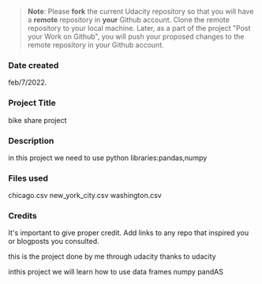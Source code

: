 >**Note**: Please **fork** the current Udacity repository so that you will have a **remote** repository in **your** Github account. Clone the remote repository to your local machine. Later, as a part of the project "Post your Work on Github", you will push your proposed changes to the remote repository in your Github account.

### Date created
feb/7/2022.

### Project Title
bike share project

### Description
in this project we need to use python libraries:pandas,numpy

### Files used
chicago.csv
new_york_city.csv
washington.csv




### Credits
It's important to give proper credit. Add links to any repo that inspired you or blogposts you consulted.

this is the project done by me through udacity
thanks to udacity

inthis project we will learn how to use data frames 
numpy 
pandAS


